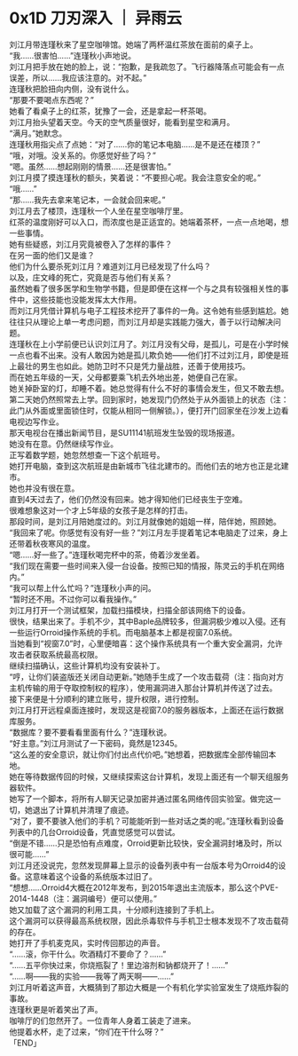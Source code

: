 # 0x1D 刀刃深入 ｜ 异雨云
  
刘江月带连瑾秋来了星空咖啡馆。她端了两杯温红茶放在面前的桌子上。  
“我……很害怕……”连瑾秋小声地说。  
刘江月把手放在她的脸上，说：“抱歉，是我疏忽了。飞行器降落点可能会有一点误差，所以……我应该注意的。对不起。”  
连瑾秋把脸扭向内侧，没有说什么。  
“那要不要喝点东西呢？”  
她看了看桌子上的红茶，犹豫了一会，还是拿起一杯茶喝。  
刘江月抬头望着天空。今天的空气质量很好，能看到星空和满月。  
“满月。”她默念。  
连瑾秋用指尖点了点她：“对了……你的笔记本电脑……是不是还在楼顶？”  
“哦，对哦。没关系的。你感觉好些了吗？”  
“嗯。虽然……想起刚刚的情景……还是很害怕。”  
刘江月摸了摸连瑾秋的额头，笑着说：“不要担心呢。我会注意安全的呢。”  
“哦……”  
“那……我先去拿来笔记本，一会就会回来呢。”  
刘江月去了楼顶，连瑾秋一个人坐在星空咖啡厅里。  
红茶的温度刚好可以入口，而浓度也是正适宜的。她端着茶杯，一点一点地喝，想一些事情。  
她有些疑惑，刘江月究竟被卷入了怎样的事件？  
在另一面的他们又是谁？  
他们为什么要杀死刘江月？难道刘江月已经发现了什么吗？  
以及，庄文峰的死亡，究竟是否与他们有关系？  
虽然她看了很多医学和生物学书籍，但是即便在这样一个与之具有较强相关性的事件中，这些技能也没能发挥太大作用。  
而刘江月凭借计算机与电子工程技术挖开了事件的一角。这令她有些感到尴尬。她往往只从理论上单一考虑问题，而刘江月却是实践能力强大，善于以行动解决问题。  
连瑾秋在上小学前便已认识刘江月了。刘江月没有父母，是孤儿，可是在小学时候一点也看不出来。没有人敢因为她是孤儿欺负她——他们打不过刘江月，即使是班上最壮的男生也如此。她防卫时不只是凭力量战胜，还善于使用技巧。  
而在她五年级的一天，父母都要乘飞机去外地出差，她便自己在家。  
她关掉卧室的灯，却睡不着。她总觉得有什么不好的事情会发生，但又不敢去想。  
第二天她仍然照常去上学。回到家时，她发现门仍然处于从外面锁上的状态（注：此门从外面或里面锁住时，仅能从相同一侧解锁。），便打开门回家坐在沙发上边看电视边写作业。  
那天电视台在播出新闻节目，是SU11141航班发生坠毁的现场报道。  
她没有在意。仍然继续写作业。  
正写着数学题，她忽然想查一下这个航班号。  
她打开电脑，查到这次航班是由新城市飞往北建市的。而他们去的地方也正是北建市。  
她也并没有很在意。  
直到4天过去了，他们仍然没有回来。她才得知他们已经丧生于空难。  
很难想象这对一个才上5年级的女孩子是怎样的打击。  
那段时间，是刘江月陪她度过的。刘江月就像她的姐姐一样，陪伴她，照顾她。  
“我回来了呢。你感觉有没有好一些？”刘江月左手提着笔记本电脑走了过来，身上还带着秋夜寒风的温度。  
“嗯……好一些了。”连瑾秋喝完杯中的茶，倚着沙发坐着。  
“我们现在需要一些时间来入侵一台设备。按照已知的情报，陈灵云的手机在网络内。”  
“我可以帮上什么忙吗？”连瑾秋小声的问。  
“暂时还不用。不过你可以看我操作。”  
刘江月打开一个测试框架，加载扫描模块，扫描全部该网络下的设备。  
很快，结果出来了。手机不少，其中Baple品牌较多，但漏洞极少难以入侵。还有一些运行Orroid操作系统的手机。而电脑基本上都是视窗7.0系统。  
当她看到“视窗7.0”时，心里便暗喜：这个操作系统具有一个重大安全漏洞，允许攻击者获取系统最高权限。  
继续扫描确认，这些计算机均没有安装补丁。  
“哼，让你们装盗版还关闭自动更新。”她随手生成了一个攻击载荷（注：指向对方主机传输的用于夺取控制权的程序），使用漏洞进入那台计算机并传送了过去。  
接下来便是十分顺利的建立账号，提升权限，进行控制。  
刘江月打开远程桌面连接时，发现这是视窗7.0的服务器版本，上面还在运行数据库服务。  
“数据库？要不要看看里面有什么？”连瑾秋说。  
“好主意。”刘江月测试了一下密码，竟然是12345。  
“这么差的安全意识，就让你们付出点代价吧。”她想着，把数据库全部传输回本地。  
她在等待数据传回的时候，又继续探索这台计算机，发现上面还有一个聊天组服务器软件。  
她写了一个脚本，将所有人聊天记录加密并通过匿名网络传回实验室。做完这一切，她退出了计算机并清理了痕迹。  
“对了，要不要骇入他们的手机？可能能听到一些对话之类的呢。”连瑾秋看到设备列表中的几台Orroid设备，凭直觉感觉可以尝试。  
“倒是不错……只是恐怕有点难度，Orroid更新比较快，安全漏洞封堵及时，所以很可能……”  
刘江月还没说完，忽然发现屏幕上显示的设备列表中有一台版本号为Orroid4的设备。这意味着这个设备的系统版本过旧了。  
“想想……Orroid4大概在2012年发布，到2015年退出主流版本，那么这个PVE-2014-1448（注：漏洞编号）便可以使用。”  
她又加载了这个漏洞的利用工具，十分顺利连接到了手机上。  
这个漏洞可以获得最高系统权限，因此杀毒软件与手机卫士根本发现不了攻击载荷的存在。  
她打开了手机麦克风，实时传回那边的声音。  
“……滚，你干什么。吹酒精灯不要命了？……”  
“……五平你快过来，你烧瓶裂了！里边溶剂和钠都烧开了！……”  
“……啊——我的实验——我等了两天啊——……”  
刘江月听着这声音，大概猜到了那边大概是一个有机化学实验室发生了烧瓶炸裂的事故。  
连瑾秋更是听着笑出了声。  
咖啡厅的们忽然开了。一位青年人身着工装走了进来。  
他提着水杯，走了过来，“你们在干什么呀？”  
「END」  
